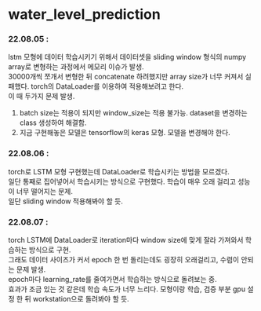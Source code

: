 # water_level_prediction   
### 22.08.05 :   
lstm 모형에 데이터 학습시키기 위해서 데이터셋을 sliding window 형식의 numpy array로 변형하는 과정에서 메모리 이슈가 발생.   
30000개씩 쪼개서 변형한 뒤 concatenate 하려했지만 array size가 너무 커져서 실패했다. torch의 DataLoader를 이용하여 적용해보려고 한다.   
이 때 두가지 문제 발생.   
1. batch size는 적용이 되지만 window_size는 적용 불가능. dataset을 변경하는 class 생성하여 해결함.   
2. 지금 구현해놓은 모델은 tensorflow의 keras 모형. 모델을 변경해야 한다.   
   
### 22.08.06 :   
torch로 LSTM 모형 구현했는데 DataLoader로 학습시키는 방법을 모르겠다.   
일단 통째로 집어넣어서 학습시키는 방식으로 구현했다. 학습이 매우 오래 걸리고 성능이 너무 떨어지는 문제.   
일단 sliding window 적용해봐야 할 듯.   
   
### 22.08.07 :   
torch LSTM에 DataLoader로 iteration마다 window size에 맞게 잘라 가져와서 학습하는 방식으로 구현.   
그래도 데이터 사이즈가 커서 epoch 한 번 돌리는데도 굉장히 오래걸리고, 수렴이 안되는 문제 발생.   
epoch마다 learning_rate를 줄여가면서 학습하는 방식으로 돌려보는 중.   
효과가 조금 있는 것 같은데 학습 속도가 너무 느리다. 모형이랑 학습, 검증 부분 gpu 설정 한 뒤 workstation으로 돌려봐야 할 듯.
